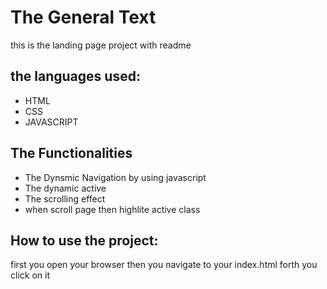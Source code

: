 # The General Text
this is the landing page project with readme

## the languages used:
- HTML
- CSS
- JAVASCRIPT

## The Functionalities

- The Dynsmic Navigation by using javascript
- The dynamic active
- The scrolling effect
- when scroll page then highlite active class

## How to use the project:

first you open your browser
then  you navigate to your index.html
forth you click on it
